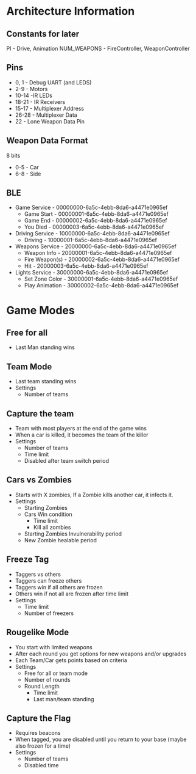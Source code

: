 # Architecture Information

## Constants for later

PI - Drive, Animation
NUM_WEAPONS - FireController, WeaponController

## Pins

- 0, 1 - Debug UART (and LEDS)
- 2-9 - Motors
- 10-14 -IR LEDs
- 18-21 - IR Receivers
- 15-17 - Multiplexer Address
- 26-28 - Multiplexer Data
- 22 - Lone Weapon Data Pin

## Weapon Data Format

8 bits

- 0-5 - Car
- 6-8 - Side

## BLE

- Game Service - 00000000-6a5c-4ebb-8da6-a4471e0965ef
  - Game Start - 00000001-6a5c-4ebb-8da6-a4471e0965ef
  - Game End - 00000002-6a5c-4ebb-8da6-a4471e0965ef
  - You Died - 00000003-6a5c-4ebb-8da6-a4471e0965ef
- Driving Service - 10000000-6a5c-4ebb-8da6-a4471e0965ef
  - Driving - 10000001-6a5c-4ebb-8da6-a4471e0965ef
- Weapons Service - 20000000-6a5c-4ebb-8da6-a4471e0965ef
  - Weapon Info - 20000001-6a5c-4ebb-8da6-a4471e0965ef
  - Fire Weapon(s) - 20000002-6a5c-4ebb-8da6-a4471e0965ef
  - Hit - 20000003-6a5c-4ebb-8da6-a4471e0965ef
- Lights Service - 30000000-6a5c-4ebb-8da6-a4471e0965ef
  - Set Zone Color - 30000001-6a5c-4ebb-8da6-a4471e0965ef
  - Play Animation - 30000002-6a5c-4ebb-8da6-a4471e0965ef

# Game Modes

## Free for all

- Last Man standing wins

## Team Mode

- Last team standing wins
- Settings
  - Number of teams

## Capture the team

- Team with most players at the end of the game wins
- When a car is killed, it becomes the team of the killer
- Settings
  - Number of teams
  - Time limit
  - Disabled after team switch period

## Cars vs Zombies

- Starts with X zombies, If a Zombie kills another car, it infects it.
- Settings
  - Starting Zombies
  - Cars Win condition
    - Time limit
    - Kill all zombies
  - Starting Zombies Invulnerability period
  - New Zombie healable period

## Freeze Tag

- Taggers vs others
- Taggers can freeze others
- Taggers win if all others are frozen
- Others win if not all are frozen after time limit
- Settings
  - Time limit
  - Number of freezers

## Rougelike Mode

- You start with limited weapons
- After each round you get options for new weapons and/or upgrades
- Each Team/Car gets points based on criteria
- Settings
  - Free for all or team mode
  - Number of rounds
  - Round Length
    - Time limit
    - Last man/team standing

## Capture the Flag

- Requires beacons
- When tagged, you are disabled until you return to your base (maybe also frozen for a time)
- Settings
  - Number of teams
  - Disabled time
